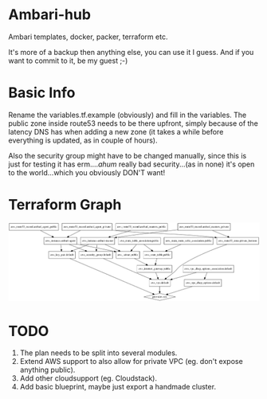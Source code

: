 # **Ambari-hub**
Ambari templates, docker, packer, terraform etc.

It's more of a backup then anything else, you can use it I guess. And if you want to commit to it, be my guest ;-)

# **Basic Info**

Rename the variables.tf.example (obviously) and fill in the variables.
The public zone inside route53 needs to be there upfront, simply because of the latency DNS has when adding a new zone (it takes a while before everything is updated, as in couple of hours).

Also the security group might have to be changed manually, since this is just for testing it has erm....*ahum* really bad security...(as in none) it's open to the world...which you obviously DON'T want!

# **Terraform Graph**

![Graph icon](graph.png)

# **TODO**

1. The plan needs to be split into several modules.
2. Extend AWS support to also allow for private VPC (eg. don't expose anything public).
3. Add other cloudsupport (eg. Cloudstack).
4. Add basic blueprint, maybe just export a handmade cluster.